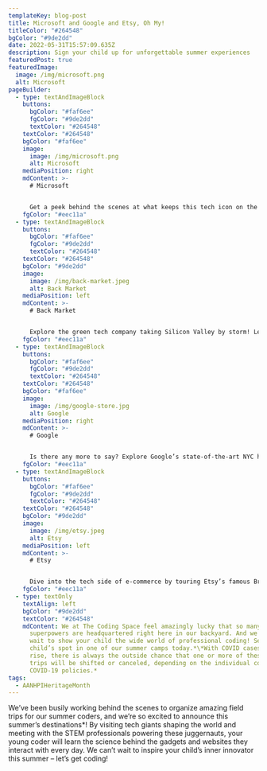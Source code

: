 ```yaml
---
templateKey: blog-post
title: Microsoft and Google and Etsy, Oh My!
titleColor: "#264548"
bgColor: "#9de2dd"
date: 2022-05-31T15:57:09.635Z
description: Sign your child up for unforgettable summer experiences
featuredPost: true
featuredImage:
  image: /img/microsoft.png
  alt: Microsoft
pageBuilder:
  - type: textAndImageBlock
    buttons:
      bgColor: "#faf6ee"
      fgColor: "#9de2dd"
      textColor: "#264548"
    textColor: "#264548"
    bgColor: "#faf6ee"
    image:
      image: /img/microsoft.png
      alt: Microsoft
    mediaPosition: right
    mdContent: >-
      # Microsoft


      Get a peek behind the scenes at what keeps this tech icon on the cutting edge! Discover how state-of-the-art engineering & incredible coders dream up the latest Microsoft tech for happy customers.
    fgColor: "#eec11a"
  - type: textAndImageBlock
    buttons:
      bgColor: "#faf6ee"
      fgColor: "#9de2dd"
      textColor: "#264548"
    textColor: "#264548"
    bgColor: "#9de2dd"
    image:
      image: /img/back-market.jpeg
      alt: Back Market
    mediaPosition: left
    mdContent: >-
      # Back Market


      Explore the green tech company taking Silicon Valley by storm! Learn about the ingenious code and forward-thinking vision that powers this refurbished tech marketplace on the rise.
    fgColor: "#eec11a"
  - type: textAndImageBlock
    buttons:
      bgColor: "#faf6ee"
      fgColor: "#9de2dd"
      textColor: "#264548"
    textColor: "#264548"
    bgColor: "#faf6ee"
    image:
      image: /img/google-store.jpg
      alt: Google
    mediaPosition: right
    mdContent: >-
      # Google


      Is there any more to say? Explore Google’s state-of-the-art NYC headquarters, and meet the coding changemakers shaping this company that has become synonymous with the Internet writ-large.
    fgColor: "#eec11a"
  - type: textAndImageBlock
    buttons:
      bgColor: "#faf6ee"
      fgColor: "#9de2dd"
      textColor: "#264548"
    textColor: "#264548"
    bgColor: "#9de2dd"
    image:
      image: /img/etsy.jpeg
      alt: Etsy
    mediaPosition: left
    mdContent: >-
      # Etsy


      Dive into the tech side of e-commerce by touring Etsy’s famous Brooklyn headquarters, and hear from the nation’s top computer scientists blending artistry and tech.
    fgColor: "#eec11a"
  - type: textOnly
    textAlign: left
    bgColor: "#9de2dd"
    textColor: "#264548"
    mdContent: We at The Coding Space feel amazingly lucky that so many tech
      superpowers are headquartered right here in our backyard. And we can’t
      wait to show your child the wide world of professional coding! Secure your
      child’s spot in one of our summer camps today.*\*With COVID cases on the
      rise, there is always the outside chance that one or more of these field
      trips will be shifted or canceled, depending on the individual company’s
      COVID-19 policies.*
tags:
  - AANHPIHeritageMonth
---
```

We’ve been busily working behind the scenes to organize amazing field trips for our summer coders, and we’re so excited to announce this summer’s destinations*! By visiting tech giants shaping the world and meeting with the STEM professionals powering these juggernauts, your young coder will learn the science behind the gadgets and websites they interact with every day. We can’t wait to inspire your child’s inner innovator this summer – let’s get coding!